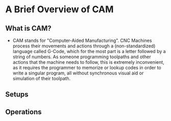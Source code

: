 
# A Brief Overview of CAM

## What is CAM?
- CAM stands for "Computer-Aided Manufacturing". CNC Machines process their movements and actions through a (non-standardized) language called G-Code, which for the most part is a letter followed by a string of numbers. As someone programming toolpaths and other actions that the machine needs to follow, this is extremely inconvenient, as it requires the programmer to memorize or lookup codes in order to write a singular program, all without synchronous visual aid or simulation of their toolpath.

## Setups

## Operations
